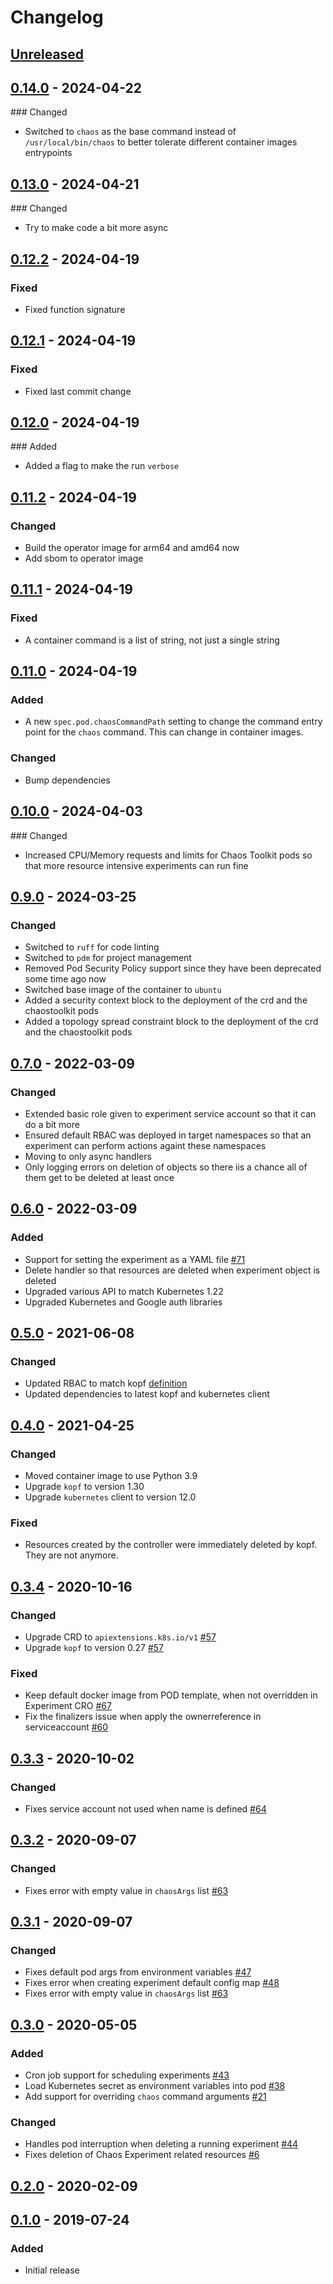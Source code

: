 # Changelog


## [Unreleased][]

[Unreleased]: https://github.com/chaostoolkit-incubator/kubernetes-crd/compare/0.14.0...HEAD

## [0.14.0][] - 2024-04-22

[0.14.0]: https://github.com/chaostoolkit-incubator/kubernetes-crd/compare/0.13.0...0.14.0

### Changed

* Switched to `chaos` as the base command instead of `/usr/local/bin/chaos`
  to better tolerate different container images entrypoints

## [0.13.0][] - 2024-04-21

[0.13.0]: https://github.com/chaostoolkit-incubator/kubernetes-crd/compare/0.12.2...0.13.0

### Changed

* Try to make code a bit more async

## [0.12.2][] - 2024-04-19

[0.12.2]: https://github.com/chaostoolkit-incubator/kubernetes-crd/compare/0.12.1...0.12.2

### Fixed

* Fixed function signature

## [0.12.1][] - 2024-04-19

[0.12.1]: https://github.com/chaostoolkit-incubator/kubernetes-crd/compare/0.12.0...0.12.1

### Fixed

* Fixed last commit change

## [0.12.0][] - 2024-04-19

[0.12.0]: https://github.com/chaostoolkit-incubator/kubernetes-crd/compare/0.11.2...0.12.0

### Added

* Added a flag to make the run `verbose`

## [0.11.2][] - 2024-04-19

[0.11.2]: https://github.com/chaostoolkit-incubator/kubernetes-crd/compare/0.11.1...0.11.2

### Changed

* Build the operator image for arm64 and amd64 now
* Add sbom to operator image

## [0.11.1][] - 2024-04-19

[0.11.1]: https://github.com/chaostoolkit-incubator/kubernetes-crd/compare/0.11.0...0.11.1

### Fixed

* A container command is a list of string, not just a single string

## [0.11.0][] - 2024-04-19

[0.11.0]: https://github.com/chaostoolkit-incubator/kubernetes-crd/compare/0.10.0...0.11.0

### Added

* A new `spec.pod.chaosCommandPath` setting to change the command entry point for
  the `chaos` command. This can change in container images.

### Changed

* Bump dependencies

## [0.10.0][] - 2024-04-03

[0.10.0]: https://github.com/chaostoolkit-incubator/kubernetes-crd/compare/0.9.0...0.10.0

### Changed

* Increased CPU/Memory requests and limits for Chaos Toolkit pods so that
  more resource intensive experiments can run fine

## [0.9.0][] - 2024-03-25

[0.9.0]: https://github.com/chaostoolkit-incubator/kubernetes-crd/compare/0.7.0...0.9.0

### Changed

* Switched to `ruff` for code linting
* Switched to `pdm` for project management
* Removed Pod Security Policy support since they have been deprecated some time
  ago now
* Switched base image of the container to `ubuntu`
* Added a security context block to the deployment of the crd and the
  chaostoolkit pods
* Added a topology spread constraint block to the deployment of the crd and the
  chaostoolkit pods

## [0.7.0][] - 2022-03-09

[0.7.0]: https://github.com/chaostoolkit-incubator/kubernetes-crd/compare/0.6.0...0.7.0

### Changed

- Extended basic role given to experiment service account so that it can do a
  bit more
- Ensured default RBAC was deployed in target namespaces so that an experiment
  can perform actions againt these namespaces
- Moving to only async handlers
- Only logging errors on deletion of objects so there iis a chance all of them
  get to be deleted at least once

## [0.6.0][] - 2022-03-09

[0.6.0]: https://github.com/chaostoolkit-incubator/kubernetes-crd/compare/0.5.0...0.6.0

### Added

- Support for setting the experiment as a YAML file [#71][71]
- Delete handler so that resources are deleted when experiment object is deleted
- Upgraded various API to match Kubernetes 1.22
- Upgraded Kubernetes and Google auth libraries

[71]: https://github.com/chaostoolkit-incubator/kubernetes-crd/issues/71

## [0.5.0][] - 2021-06-08

[0.5.0]: https://github.com/chaostoolkit-incubator/kubernetes-crd/compare/0.3.4...0.5.0

### Changed

- Updated RBAC to match kopf [definition][rbac]
- Updated dependencies to latest kopf and kubernetes client

[rbac]: https://kopf.readthedocs.io/en/stable/deployment/#rbac

## [0.4.0][] - 2021-04-25

[0.4.0]: https://github.com/chaostoolkit-incubator/kubernetes-crd/compare/0.3.4...0.4.0

### Changed

- Moved container image to use Python 3.9
- Upgrade `kopf` to version 1.30
- Upgrade `kubernetes` client to version 12.0

### Fixed

- Resources created by the controller were immediately deleted by kopf. They
  are not anymore.

## [0.3.4][] - 2020-10-16

[0.3.4]: https://github.com/chaostoolkit-incubator/kubernetes-crd/compare/0.3.3...0.3.4

### Changed

-   Upgrade CRD to `apiextensions.k8s.io/v1` [#57][57]
-   Upgrade `kopf` to version 0.27 [#57][57]

### Fixed

-   Keep default docker image from POD template, when not overridden in Experiment CRO [#67][67]
-   Fix the finalizers issue when apply the ownerreference in serviceaccount [#60][60]

[57]: https://github.com/chaostoolkit-incubator/kubernetes-crd/issues/57
[67]: https://github.com/chaostoolkit-incubator/kubernetes-crd/issues/67
[60]: https://github.com/chaostoolkit-incubator/kubernetes-crd/issues/60


## [0.3.3][] - 2020-10-02

[0.3.3]: https://github.com/chaostoolkit-incubator/kubernetes-crd/compare/0.3.2...0.3.3

### Changed

-   Fixes service account not used when name is defined [#64][64]

[64]: https://github.com/chaostoolkit-incubator/kubernetes-crd/issues/64

## [0.3.2][] - 2020-09-07

[0.3.2]: https://github.com/chaostoolkit-incubator/kubernetes-crd/compare/0.3.1...0.3.2

### Changed

-   Fixes error with empty value in `chaosArgs` list [#63][63]

[63]: https://github.com/chaostoolkit-incubator/kubernetes-crd/issues/63

## [0.3.1][] - 2020-09-07

[0.3.1]: https://github.com/chaostoolkit-incubator/kubernetes-crd/compare/0.3.0...0.3.1

### Changed

-   Fixes default pod args from environment variables [#47][47]
-   Fixes error when creating experiment default config map [#48][48]
-   Fixes error with empty value in `chaosArgs` list [#63][63]

[47]: https://github.com/chaostoolkit-incubator/kubernetes-crd/issues/47
[48]: https://github.com/chaostoolkit-incubator/kubernetes-crd/issues/48
[63]: https://github.com/chaostoolkit-incubator/kubernetes-crd/issues/63

## [0.3.0][] - 2020-05-05

[0.3.0]: https://github.com/chaostoolkit-incubator/kubernetes-crd/compare/0.2.0...0.3.0

### Added 

-   Cron job support for scheduling experiments [#43][43]
-   Load Kubernetes secret as environment variables into pod [#38][38]
-   Add support for overriding `chaos` command arguments [#21][21]

### Changed

-   Handles pod interruption when deleting a running experiment [#44][44]
-   Fixes deletion of Chaos Experiment related resources [#6][6]

[44]: https://github.com/chaostoolkit-incubator/kubernetes-crd/issues/44
[43]: https://github.com/chaostoolkit-incubator/kubernetes-crd/pull/43
[38]: https://github.com/chaostoolkit-incubator/kubernetes-crd/issues/38
[21]: https://github.com/chaostoolkit-incubator/kubernetes-crd/pull/21
[6]: https://github.com/chaostoolkit-incubator/kubernetes-crd/issues/6

## [0.2.0][] - 2020-02-09

[0.2.0]: https://github.com/chaostoolkit-incubator/kubernetes-crd/compare/0.1.0...0.2.0

## [0.1.0][] - 2019-07-24

[0.1.0]: https://github.com/chaostoolkit-incubator/kubernetes-crd/tree/0.1.0

### Added

-   Initial release